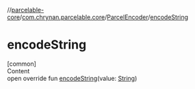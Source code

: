 //[parcelable-core](../../index.md)/[com.chrynan.parcelable.core](../index.md)/[ParcelEncoder](index.md)/[encodeString](encode-string.md)



# encodeString  
[common]  
Content  
open override fun [encodeString](encode-string.md)(value: [String](https://kotlinlang.org/api/latest/jvm/stdlib/kotlin/-string/index.html))  



